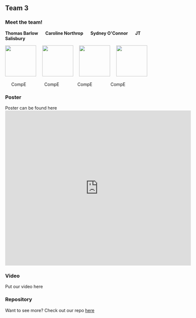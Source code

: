 ## Team 3

### Meet the team!
 **Thomas Barlow** &nbsp;&nbsp;&nbsp;&nbsp; **Caroline Northrop** &nbsp;&nbsp;&nbsp;&nbsp; **Sydney O'Connor** &nbsp;&nbsp;&nbsp;&nbsp; **JT Salisbury**

  <img src="https://user-images.githubusercontent.com/50886022/111222331-1355e000-85b2-11eb-88e2-59599b0a0ac7.png" width="100" height="100">  &nbsp;&nbsp;&nbsp; <img src="https://user-images.githubusercontent.com/50886022/111222377-24065600-85b2-11eb-9042-4d4e0c132b67.png" width="100" height="100"> &nbsp;&nbsp;&nbsp;  <img src="https://user-images.githubusercontent.com/50886022/111222434-341e3580-85b2-11eb-9176-52f7959fc14f.png" width="100" height="100"> &nbsp;&nbsp;&nbsp;  <img src="https://user-images.githubusercontent.com/50886022/111222453-3da79d80-85b2-11eb-8ea4-5a14caae3621.png" width="100" height="100">

&nbsp;&nbsp;&nbsp;&nbsp; CompE &nbsp;&nbsp;&nbsp;&nbsp;&nbsp;&nbsp;&nbsp;&nbsp; &nbsp;&nbsp;&nbsp;&nbsp; CompE &nbsp;&nbsp;&nbsp;&nbsp;&nbsp;&nbsp;&nbsp;&nbsp; &nbsp;&nbsp;&nbsp;&nbsp; CompE &nbsp;&nbsp;&nbsp;&nbsp;&nbsp;&nbsp;&nbsp;&nbsp; &nbsp;&nbsp;&nbsp;&nbsp; CompE &nbsp;&nbsp;&nbsp;&nbsp;&nbsp;&nbsp;&nbsp;&nbsp; 

### Poster 

Poster can be found here
<embed src="https://ipaqsite.github.io/Prelim Poster.pdf" width="600px" height="500px" />

### Video 

Put our video here 

### Repository

Want to see more? Check out our repo [here](https://github.com/jtsalisbury/ipaq)

